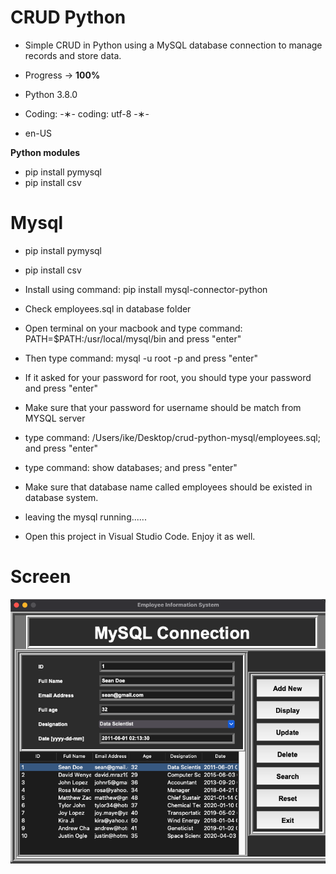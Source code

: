 # CRUD Python

- Simple CRUD in Python using a MySQL database connection to manage records and store data.

- Progress -> <strong>100%</strong>

- Python 3.8.0 </br>
- Coding: -&lowast;- coding: utf-8 -&lowast;- </br>
- en-US </br>

<strong>Python modules</strong>

- pip install pymysql </br>
- pip install csv

# Mysql
- pip install pymysql
- pip install csv
- Install using command: pip install mysql-connector-python
- Check employees.sql in database folder
- Open terminal on your macbook and type command: PATH=$PATH:/usr/local/mysql/bin and press "enter"
- Then type command: mysql -u root -p and press "enter"
- If it asked for your password for root, you should type your password and press "enter"
- Make sure that your password for username should be match from MYSQL server
- type command: /Users/ike/Desktop/crud-python-mysql/employees.sql; and press "enter"
- type command: show databases; and press "enter"
- Make sure that database name called employees should be existed in database system.
- leaving the mysql running......

- Open this project in Visual Studio Code. Enjoy it as well. 
# Screen
![Screenshot](https://github.com/ijc3093/crud-python-mysql_GUI/blob/master/images/Screen.png)
